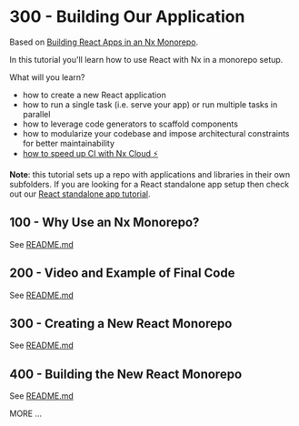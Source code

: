 # 300 - Building Our Application

Based on [Building React Apps in an Nx Monorepo](https://nx.dev/getting-started/tutorials/react-monorepo-tutorial).

In this tutorial you'll learn how to use React with Nx in a monorepo setup.

What will you learn?

- how to create a new React application
- how to run a single task (i.e. serve your app) or run multiple tasks in parallel
- how to leverage code generators to scaffold components
- how to modularize your codebase and impose architectural constraints for better maintainability
- [how to speed up CI with Nx Cloud ⚡](https://nx.dev/getting-started/tutorials/react-monorepo-tutorial#fast-ci)

**Note**:  this tutorial sets up a repo with applications and libraries in their own subfolders. If you are looking for a React standalone app setup then check out our [React standalone app tutorial](https://nx.dev/getting-started/tutorials/react-standalone-tutorial).

## 100 - Why Use an Nx Monorepo?

See [README.md](./100/README.md)

## 200 - Video and Example of Final Code

See [README.md](./200/README.md)

## 300 - Creating a New React Monorepo

See [README.md](./300/README.md)

## 400 - Building the New React Monorepo

See [README.md](./400/README.md)

MORE ...
